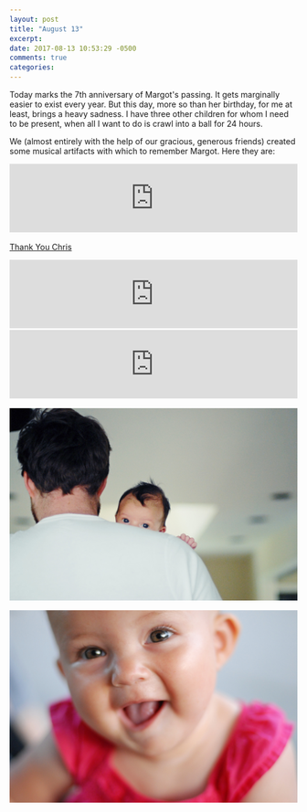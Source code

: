 ```yaml
---
layout: post
title: "August 13"
excerpt: 
date: 2017-08-13 10:53:29 -0500
comments: true
categories: 
---
```


Today marks the 7th anniversary of Margot's passing. It gets marginally easier to exist every year. But this day, more so than her birthday, for me at least, brings a heavy sadness. I have three other children for whom I need to be present, when all I want to do is crawl into a ball for 24 hours.

We (almost entirely with the help of our gracious, generous friends) created some musical artifacts with which to remember Margot. Here they are:

<iframe style="border: 0; width: 100%; height: 120px;" src="https://bandcamp.com/EmbeddedPlayer/album=3576096955/size=large/bgcol=ffffff/linkcol=0687f5/tracklist=false/artwork=small/transparent=true/" seamless><a href="http://danielmiller.bandcamp.com/album/memorial">Memorial by Various Artists</a></iframe>

[Thank You Chris](http://127.0.0.1:4000/2010/11/21/chris.html)

<iframe style="border: 0; width: 100%; height: 120px;" src="https://bandcamp.com/EmbeddedPlayer/track=2670210908/size=large/bgcol=ffffff/linkcol=0687f5/tracklist=false/artwork=small/transparent=true/" seamless><a href="http://danielmiller.bandcamp.com/track/keeping-this-night-light-on">Keeping This Night Light On by Darius Holbert</a></iframe>

<iframe style="border: 0; width: 100%; height: 120px;" src="https://bandcamp.com/EmbeddedPlayer/album=1607945823/size=large/bgcol=ffffff/linkcol=0687f5/tracklist=false/artwork=small/transparent=true/" seamless><a href="http://danielmiller.bandcamp.com/album/form">Form by Daniel Miller</a></iframe>

![](/assets/2017/08/margot1.jpg)

![](/assets/2017/08/margot2.jpg)
